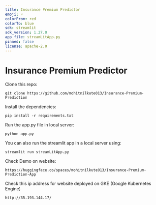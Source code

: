 ```yaml
---
title: Insurance Premium Predictor
emoji: ⚡
colorFrom: red
colorTo: blue
sdk: streamlit
sdk_version: 1.27.0
app_file: streamLitApp.py
pinned: false
license: apache-2.0
---
```


# Insurance Premium Predictor

Clone this repo:
```
git clone https://github.com/mohitnilkute013/Insurance-Premium-Prediction
```

Install the dependencies:
```
pip install -r requirements.txt
```

Run the app.py file in local server:
```
python app.py
```

You can also run the streamlit app in a local server using:
```
streamlit run streamLitApp.py
```

Check Demo on website:
```
https://huggingface.co/spaces/mohitnilkute013/Insurance-Premium-Prediction-App
```

Check this ip address for website deployed on GKE (Google Kubernetes Engine)
```
http://35.193.144.17/
```
